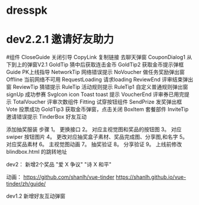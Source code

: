# dresspk

# dev2.2.1 邀请好友助力

#组件
CloseGuide      关闭引导
CopyLink        复制链接 去聊天弹窗
CouponDialog1   从下到上的弹窗V2.1
GoldTip         猜中后获取连击金币
GoldTip2        获取金币提示弹框
Guide           PK上线指导
NetworkTip      网络错误提示
NoVoucher       做任务奖励弹出窗
Offline         当前网络不可用
RequestLoading  请求loading
ReviewEnd       评审结束弹出窗
ReviewTip       猜错提示
RuleTip         活动规则提示
RuleTip1        自定义普通规则弹出窗
signUp          成功参赛
SvgIcon         icon
Toast           toast 提示
VoucherEnd      评审券已用完提示
TotalVoucher    评审次数组件
Fitting         试穿按钮组件
SendPrize       发奖弹出框
Vote            投票成功
GoldTip3        获取金币弹窗，点击关闭
BoxItem         套餐部件
InviteTip       邀请错误提示
TinderBox       好友互动




添加抽奖服装 步骤
1。 更换接口
2。 对应主视觉图和奖品的按钮图
3。 对应swiper 按钮图片
4。 更改对应抽奖盒子素材、奖品完成图、分享图,和名字
5。 对应奖品素材
6。 主视觉图动画
7。 抽奖验证
8。 分享验证
9。 上线前修改 blindbox.html 的跳转地址

dev2： 新增2个奖品 "爱 X 争议"  "诗 X 和平"


动画：
https://github.com/shanlh/vue-tinder
https://shanlh.github.io/vue-tinder/zh/guide/


dev1.2  新增好友互动弹窗
